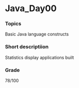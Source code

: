 # Java_Day00

### Topics
Basic Java language constructs


### Short descriptiion
Statistics display applications built

### Grade
78/100
